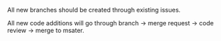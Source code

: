 All new branches should be created through existing issues.

All new code additions will go through branch -> merge request -> code review -> merge to msater.